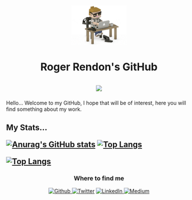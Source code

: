<p align="center">
  <img src="https://github.com/rogerrendons/rogerrendons/blob/main/Programmer.gif" width="150">
</p>

<h1 align="center">Roger Rendon's GitHub</h1>


<h2 align="center"><img src="https://emojis.slackmojis.com/emojis/images/1531849430/4246/blob-sunglasses.gif?1531849430" width="30"/></h2>
  Hello...
  Welcome to my GitHub, I hope that will be of interest,
  here you will find something about my work.
</h2>


<h2>
My Stats...

[![Anurag's GitHub stats](https://github-readme-stats.vercel.app/api?username=rogerrendons)](https://github.com/anuraghazra/github-readme-stats)
[![Top Langs](https://github-readme-stats.vercel.app/api/top-langs/?username=rogerrendons&layout=compact)](https://github.com/anuraghazra/github-readme-stats)

[![Top Langs](https://github-readme-stats.vercel.app/api/top-langs/?username=rogerrendons&langs_count=8)](https://github.com/anuraghazra/github-readme-stats)


<h3 align="center">Where to find me</h3>
<p align="center">
  <a href="https://github.com/rogerrendons" target="_blank"><img alt="Github" src="https://img.shields.io/badge/GitHub-%2312100E.svg?&style=for-the-badge&logo=Github&logoColor=white" />
  </a> <a href="https://twitter.com/RogerRendons" target="_blank"><img alt="Twitter" src="https://img.shields.io/badge/twitter-%231DA1F2.svg?&style=for-the-badge&logo=twitter&logoColor=white" /></a>
  <a href="https://www.linkedin.com/in/roger-rendon/" target="_blank"><img alt="LinkedIn" src="https://img.shields.io/badge/linkedin-%230077B5.svg?&style=for-the-badge&logo=linkedin&logoColor=white" />
  </a> <a href="https://medium.com/@roger-rendon" target="_blank"><img alt="Medium" src="https://img.shields.io/badge/medium-%2312100E.svg?&style=for-the-badge&logo=medium&logoColor=white" /></a>
</p>
